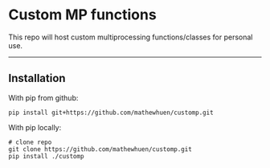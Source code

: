 # Custom MP functions

This repo will host custom multiprocessing functions/classes for personal use.

---
## Installation

With pip from github:
```
pip install git+https://github.com/mathewhuen/customp.git
```

With pip locally:
```
# clone repo
git clone https://github.com/mathewhuen/customp.git
pip install ./customp
```

